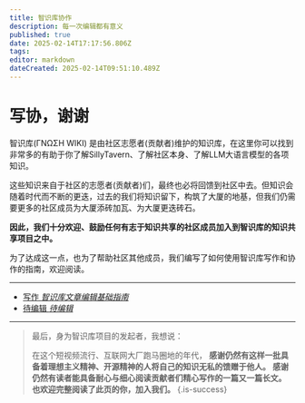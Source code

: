 ```yaml
---
title: 智识库协作
description: 每一次编辑都有意义
published: true
date: 2025-02-14T17:17:56.806Z
tags: 
editor: markdown
dateCreated: 2025-02-14T09:51:10.489Z
---
```


# 写协，谢谢

智识库(ΓΝΩΣΗ WIKI) 是由社区志愿者(贡献者)维护的知识库，在这里你可以找到非常多的有助于你了解SillyTavern、了解社区本身、了解LLM大语言模型的各项知识。

这些知识来自于社区的志愿者(贡献者)们，最终也必将回馈到社区中去。但知识会随着时代而不断的更迭，过去的我们将知识留下，构筑了大厦的地基，但我们仍需要更多的社区成员为大厦添砖加瓦、为大厦更迭砖石。

**因此，我们十分欢迎、鼓励任何有志于知识共享的社区成员加入到智识库的知识共享项目之中。**

为了达成这一点，也为了帮助社区其他成员，我们编写了如何使用智识库写作和协作的指南，欢迎阅读。

---

<ul class="links-list">
  <li>
    <a href="/智识库/智识库协作/智识库文章写作-基础指南" class="is-internal-link is-valid-page">写作
      <em>智识库文章编辑基础指南</em>
    </a>
  </li>
  <li>
    <a href="" class="is-internal-link is-valid-page">待编辑
      <em>待编辑</em>
    </a>
  </li>
</ul>

---

> 最后，身为智识库项目的发起者，我想说：
> 
> 在这个短视频流行、互联网大厂跑马圈地的年代，
> **感谢仍然有这样一批具备着理想主义精神、开源精神的人将自己的知识无私的馈赠于他人。**
> **感谢仍然有读者能具备耐心与细心阅读贡献者们精心写作的一篇又一篇长文。**
> **也欢迎完整阅读了此页的你，加入我们。**
{.is-success}



